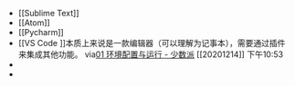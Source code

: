 -  [[Sublime Text]]
- [[Atom]] 
- [[Pycharm]]
- [[VS Code ]]本质上来说是一款编辑器（可以理解为记事本），需要通过插件来集成其他功能。
  via[01 环境配置与运行 - 少数派](https://sspai.com/post/61799)
  [[20201214]] 下午10:53
- 
- 
